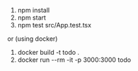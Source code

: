 1. npm install
2. npm start
3. npm test src/App.test.tsx

or (using docker)

1. docker build -t todo .
2. docker run --rm -it -p 3000:3000 todo
